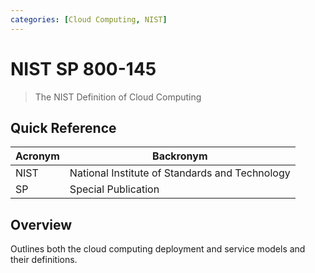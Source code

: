 ```yaml
---
categories: [Cloud Computing, NIST]
---
```


# NIST SP 800-145

> The NIST Definition of Cloud Computing

## Quick Reference

| Acronym | Backronym |
| - | - |
| NIST | National Institute of Standards and Technology |
| SP | Special Publication |

## Overview

Outlines both the cloud computing deployment and service models and their definitions.